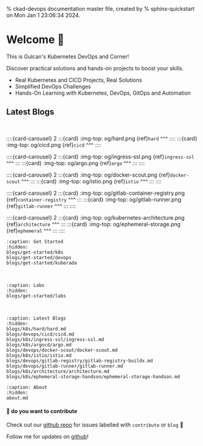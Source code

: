 % ckad-devops documentation master file, created by
% sphinx-quickstart on Mon Jan  1 23:06:34 2024.

# Welcome 🚁

This is Gulcan's Kubernetes DevOps and Corner!

Discover practical solutions and hands-on projects to boost your skills.

- Real Kubernetes and CICD Projects, Real Solutions
- Simplified DevOps Challenges
- Hands-On Learning with Kubernetes, DevOps, GitOps and Automation


<!-- :::{card} 
:link-type: ref
:img-top: og/architecture.png
:shadow: lg
:margin: 5
:width: 75%
:text-align: center
{ref}`architecture`
+++
:::

:::{card} 
:link-type: ref
:img-top: og/architecture.png
:shadow: lg
:margin: 5
:width: 75%
:text-align: center
{ref}`architecture`
+++
::: -->



<!-- <img src="https://api.thegreenwebfoundation.org/greencheckimage/kuberada.devtechops.dev?nocache=true" alt="This website is hosted Green - checked by thegreenwebfoundation.org"> -->

## Latest Blogs

</br>

::::{card-carousel} 2
:::{card}
:img-top: og/hard.png
{ref}`hard`
^^^
::::
:::{card}
:img-top: og/cicd.png
{ref}`cicd`
^^^
::::

::::{card-carousel} 2
:::{card}
:img-top: og/ingress-ssl.png
{ref}`ingress-ssl`
^^^
:::
:::{card}
:img-top: og/argo.png
{ref}`argo`
^^^
:::
::::


::::{card-carousel} 2
:::{card}
:img-top: og/docker-scout.png
{ref}`docker-scout`
^^^
:::
:::{card}
:img-top: og/istio.png
{ref}`istio`
^^^
:::
::::

::::{card-carousel} 2
:::{card}
:img-top: og/gitlab-container-registry.png
{ref}`container-registry`
^^^
:::
:::{card}
:img-top: og/gitlab-runner.png
{ref}`gitlab-runner`
^^^
:::
::::

::::{card-carousel} 2
:::{card}
:img-top: og/kubernetes-architecture.png
{ref}`architecture`
^^^
:::
:::{card}
:img-top: og/ephemeral-storage.png
{ref}`ephemeral`
^^^
:::
::::



```{toctree}
:caption: Get Started
:hidden:
blogs/get-started/k8s
blogs/get-started/devops
blogs/get-started/kuberada

```

<!-- ```{toctree}
:caption: Blogs by Domains
:hidden:
blogs/ckad/ckad-collection
blogs/devops/devops-collection
``` -->

</br>

```{toctree}
:caption: Labs
:hidden:
blogs/get-started/labs
```

</br>


```{toctree}
:caption: Latest Blogs
:hidden:
blogs/k8s/hard/hard.md
blogs/devops/cicd/cicd.md
blogs/k8s/ingress-ssl/ingress-ssl.md
blogs/k8s/argocd/argo.md
blogs/devops/docker-scout/docker-scout.md
blogs/k8s/istio/istio.md
blogs/devops/gitlab-registry/gitlab-registry-buildx.md
blogs/devops/gitlab-runner/gitlab-runner.md
blogs/k8s/architecture/architecture.md
blogs/k8s/ephemeral-storage-handson/ephemeral-storage-handson.md
```

<!-- </br>

```{toctree}
:hidden:
blogs/authors/gulcan.md
``` -->


```{toctree}
:caption: About
:hidden:
about.md

```

#### **🙌 do you want to contribute** 

Check out our [github repo](https://github.com/colossus06/kuberada-blog) for issues labelled with `contribute` or `blog` 🧱

Follow me for updates on [github](https://github.com/colossus06)!

